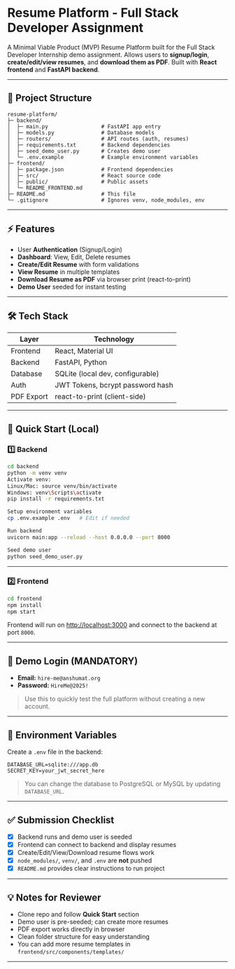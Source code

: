 # Resume Platform - Full Stack Developer Assignment

A Minimal Viable Product (MVP) Resume Platform built for the Full Stack Developer Internship demo assignment.
Allows users to **signup/login**, **create/edit/view resumes**, and **download them as PDF**. Built with **React frontend** and **FastAPI backend**.

---

## 📂 Project Structure

```
resume-platform/
├─ backend/
│  ├─ main.py                 # FastAPI app entry
│  ├─ models.py               # Database models
│  ├─ routers/                # API routes (auth, resumes)
│  ├─ requirements.txt        # Backend dependencies
│  ├─ seed_demo_user.py       # Creates demo user
│  └─ .env.example            # Example environment variables
├─ frontend/
│  ├─ package.json            # Frontend dependencies
│  ├─ src/                    # React source code
│  ├─ public/                 # Public assets
│  └─ README_FRONTEND.md
├─ README.md                  # This file
└─ .gitignore                 # Ignores venv, node_modules, env
```
---

## ⚡ Features

* User **Authentication** (Signup/Login)
* **Dashboard**: View, Edit, Delete resumes
* **Create/Edit Resume** with form validations
* **View Resume** in multiple templates
* **Download Resume as PDF** via browser print (react-to-print)
* **Demo User** seeded for instant testing

---

## 🛠 Tech Stack

| Layer      | Technology                       |
| ---------- | -------------------------------- |
| Frontend   | React, Material UI               |
| Backend    | FastAPI, Python                  |
| Database   | SQLite (local dev, configurable) |
| Auth       | JWT Tokens, bcrypt password hash |
| PDF Export | react-to-print (client-side)     |

---

## 🚀 Quick Start (Local)

### 1️⃣ Backend

```bash
cd backend
python -m venv venv
Activate venv:
Linux/Mac: source venv/bin/activate
Windows: venv\Scripts\activate
pip install -r requirements.txt

Setup environment variables
cp .env.example .env   # Edit if needed

Run backend
uvicorn main:app --reload --host 0.0.0.0 --port 8000

Seed demo user
python seed_demo_user.py
```

---

### 2️⃣ Frontend

```bash
cd frontend
npm install
npm start
```

Frontend will run on [http://localhost:3000](http://localhost:3000) and connect to the backend at port `8000`.

---

## 👤 Demo Login (MANDATORY)

* **Email:** `hire-me@anshumat.org`
* **Password:** `HireMe@2025!`

> Use this to quickly test the full platform without creating a new account.

---

## 📝 Environment Variables

Create a `.env` file in the backend:

```
DATABASE_URL=sqlite:///app.db
SECRET_KEY=your_jwt_secret_here
```

> You can change the database to PostgreSQL or MySQL by updating `DATABASE_URL`.

---

## ✅ Submission Checklist

* [x] Backend runs and demo user is seeded
* [x] Frontend can connect to backend and display resumes
* [x] Create/Edit/View/Download resume flows work
* [x] `node_modules/`, `venv/`, and `.env` are **not** pushed
* [x] `README.md` provides clear instructions to run project

---
## 💡 Notes for Reviewer 

* Clone repo and follow **Quick Start** section
* Demo user is pre-seeded; can create more resumes
* PDF export works directly in browser
* Clean folder structure for easy understanding
* You can add more resume templates in `frontend/src/components/templates/`

---